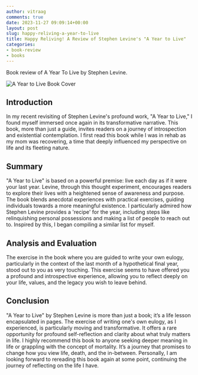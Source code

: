 ```yaml
---
author: vitraag
comments: true
date: 2023-11-27 09:09:14+00:00
layout: post
slug: happy-reliving-a-year-to-live
title: Happy Reliving! A Review of Stephen Levine's "A Year to Live"
categories:
- book-review
- books
---
```

Book review of A Year To Live by Stephen Levine.

![A Year to Live Book Cover]({{site.url}}{{site.baseurl}}/assets/images/books/a-year-live-cover.jpg)

## Introduction
In my recent revisiting of Stephen Levine's profound work, "A Year to Live," I found myself immersed once again in its transformative narrative. This book, more than just a guide, invites readers on a journey of introspection and existential contemplation. I first read this book while I was in rehab as my mom was recovering, a time that deeply influenced my perspective on life and its fleeting nature.

## Summary
"A Year to Live" is based on a powerful premise: live each day as if it were your last year. Levine, through this thought experiment, encourages readers to explore their lives with a heightened sense of awareness and purpose. The book blends anecdotal experiences with practical exercises, guiding individuals towards a more meaningful existence. I particularly admired how Stephen Levine provides a 'recipe' for the year, including steps like relinquishing personal possessions and making a list of people to reach out to. Inspired by this, I began compiling a similar list for myself.

## Analysis and Evaluation
The exercise in the book where you are guided to write your own eulogy, particularly in the context of the last month of a hypothetical final year, stood out to you as very touching. This exercise seems to have offered you a profound and introspective experience, allowing you to reflect deeply on your life, values, and the legacy you wish to leave behind.

## Conclusion
"A Year to Live" by Stephen Levine is more than just a book; it’s a life lesson encapsulated in pages. The exercise of writing one's own eulogy, as I experienced, is particularly moving and transformative. It offers a rare opportunity for profound self-reflection and clarity about what truly matters in life. I highly recommend this book to anyone seeking deeper meaning in life or grappling with the concept of mortality. It’s a journey that promises to change how you view life, death, and the in-between. Personally, I am looking forward to rereading this book again at some point, continuing the journey of reflecting on the life I have.
